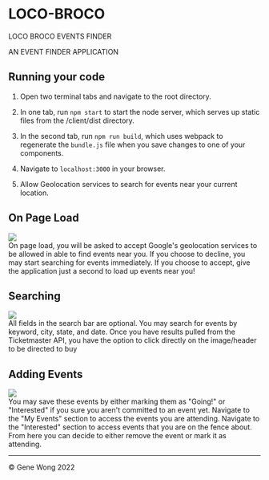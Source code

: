 # LOCO-BROCO
LOCO BROCO EVENTS FINDER

AN EVENT FINDER APPLICATION

## Running your code

1. Open two terminal tabs and navigate to the root directory.

2. In one tab, run `npm start` to start the node server, which serves up static files from the /client/dist directory.

3. In the second tab, run `npm run build`, which uses webpack to regenerate the `bundle.js` file when you save changes to one of your components.

4. Navigate to `localhost:3000` in your browser.

5. Allow Geolocation services to search for events near your current location.

## On Page Load
<img src="https://i.imgur.com/wWijprU.gif"></img><br>
On page load, you will be asked to accept Google's geolocation services to be allowed in able to find events near you.
If you choose to decline, you may start searching for events immediately.
If you choose to accept, give the application just a second to load up events near you!

## Searching
<img src="https://i.imgur.com/TXixcHJ.gif"></img><br>
All fields in the search bar are optional. You may search for events by keyword, city, state, and date.
Once you have results pulled from the Ticketmaster API, you have the option to click directly on the image/header to be directed to buy

## Adding Events
<img src="https://i.imgur.com/5GUPFU7.gif"></img><br>
You may save these events by either marking them as "Going!" or "Interested" if you sure you aren't committed to an event yet. 
Navigate to the "My Events" section to access the events you are attending.
Navigate to the "Interested" section to access events that you are on the fence about. From here you can decide to either remove the event or mark it as attending. <br>

<hr>
© Gene Wong 2022
